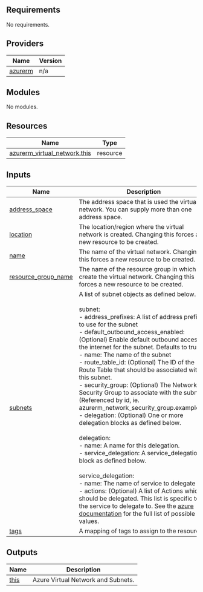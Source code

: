 <!-- BEGIN_TF_DOCS -->
## Requirements

No requirements.

## Providers

| Name | Version |
|------|---------|
| <a name="provider_azurerm"></a> [azurerm](#provider\_azurerm) | n/a |

## Modules

No modules.

## Resources

| Name | Type |
|------|------|
| [azurerm_virtual_network.this](https://registry.terraform.io/providers/hashicorp/azurerm/latest/docs/resources/virtual_network) | resource |

## Inputs

| Name | Description | Type | Default | Required |
|------|-------------|------|---------|:--------:|
| <a name="input_address_space"></a> [address\_space](#input\_address\_space) | The address space that is used the virtual network. You can supply more than one address space. | `list(string)` | n/a | yes |
| <a name="input_location"></a> [location](#input\_location) | The location/region where the virtual network is created. Changing this forces a new resource to be created. | `string` | n/a | yes |
| <a name="input_name"></a> [name](#input\_name) | The name of the virtual network. Changing this forces a new resource to be created. | `string` | n/a | yes |
| <a name="input_resource_group_name"></a> [resource\_group\_name](#input\_resource\_group\_name) | The name of the resource group in which to create the virtual network. Changing this forces a new resource to be created. | `string` | n/a | yes |
| <a name="input_subnets"></a> [subnets](#input\_subnets) | A list of subnet objects as defined below.<br><br>  subnet:<br>  - address\_prefixes: A list of address prefixes to use for the subnet<br>  - default\_outbound\_access\_enabled: (Optional) Enable default outbound access to the internet for the subnet. Defaults to true.<br>  - name: The name of the subnet<br>  - route\_table\_id: (Optional) The ID of the Route Table that should be associated with this subnet.<br>  - security\_group: (Optional) The Network Security Group to associate with the subnet. (Referenced by id, ie. azurerm\_network\_security\_group.example.id)<br>  - delegation: (Optional) One or more delegation blocks as defined below.<br><br>  delegation:<br>  - name: A name for this delegation.<br>  - service\_delegation: A service\_delegation block as defined below.<br><br>  service\_delegation:<br>  - name: The name of service to delegate to.<br>  - actions: (Optional) A list of Actions which should be delegated. This list is specific to the service to delegate to. See the [azure documentation](https://registry.terraform.io/providers/hashicorp/azurerm/latest/docs/resources/subnet#service_delegation) for the full list of possible values. | <pre>list(<br>    object(<br>      {<br>        address_prefixes                = list(string),<br>        default_outbound_access_enabled = optional(bool, true)<br>        name                            = string<br>        route_table_id                  = optional(string)<br>        security_group                  = optional(string)<br><br>        delegation = optional(list(<br>          object(<br>            {<br>              name = string<br><br>              service_delegation = optional(list(<br>                object(<br>                  {<br>                    name    = string<br>                    actions = optional(list(string))<br>                  }<br>                )<br>              ))<br>            }<br>          )<br>        ))<br>      }<br>    )<br>  )</pre> | `null` | no |
| <a name="input_tags"></a> [tags](#input\_tags) | A mapping of tags to assign to the resource. | `map(string)` | `null` | no |

## Outputs

| Name | Description |
|------|-------------|
| <a name="output_this"></a> [this](#output\_this) | Azure Virtual Network and Subnets. |
<!-- END_TF_DOCS -->